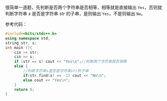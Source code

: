 很简单一道题，先判断是否两个字符串是否相等，相等就是直接输出 `Yes`，否则就判断字符串 $s$ 是否是字符串 $str$ 的子串，是则输出 `Yes`，不是则输出 `No`。

参考代码：
```cpp
#include<bits/stdc++.h>
using namespace std;
string str, s;
int main (){
    cin >> str;
    cin >> s;
    if (str == s) cout << "Yes\n";//判断两个字符串是否相等
    else {
        //判断字符串s是否是字符串str的子串
        if(str.find(s) == -1) cout << "No\n";
        else cout << "Yes\n";
    }
    return 0; 
}
```
